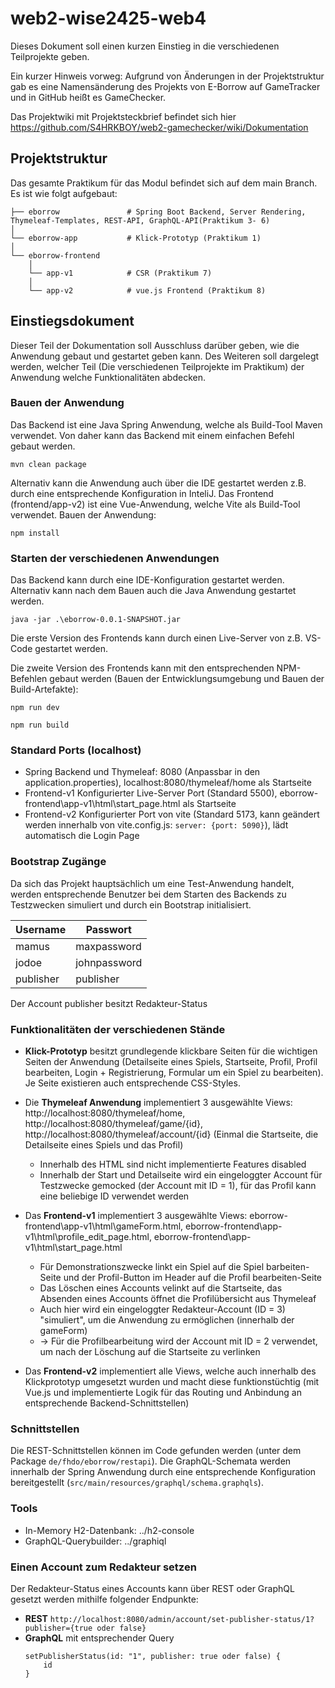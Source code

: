 # web2-wise2425-web4

Dieses Dokument soll einen kurzen Einstieg in die verschiedenen Teilprojekte geben.

Ein kurzer Hinweis vorweg: Aufgrund von Änderungen in der Projektstruktur gab es eine Namensänderung des Projekts von E-Borrow auf GameTracker und in GitHub heißt es GameChecker.

Das Projektwiki mit Projektsteckbrief befindet sich hier https://github.com/S4HRKBOY/web2-gamechecker/wiki/Dokumentation

## Projektstruktur

Das gesamte Praktikum für das Modul befindet sich auf dem main Branch. Es ist wie folgt aufgebaut: 

```
├── eborrow               # Spring Boot Backend, Server Rendering, Thymeleaf-Templates, REST-API, GraphQL-API(Praktikum 3- 6)
│   
└── eborrow-app           # Klick-Prototyp (Praktikum 1)
│   
└── eborrow-frontend     
    │
    └── app-v1            # CSR (Praktikum 7)
    │
    └── app-v2            # vue.js Frontend (Praktikum 8)

```

## Einstiegsdokument

Dieser Teil der Dokumentation soll Ausschluss darüber geben, wie die Anwendung gebaut und gestartet geben kann. Des Weiteren
soll dargelegt werden, welcher Teil (Die verschiedenen Teilprojekte im Praktikum) der Anwendung welche Funktionalitäten abdecken.

### Bauen der Anwendung 

Das Backend ist eine Java Spring Anwendung, welche als Build-Tool Maven verwendet. Von daher kann das Backend mit einem einfachen Befehl gebaut werden.

```
mvn clean package
```

Alternativ kann die Anwendung auch über die IDE gestartet werden z.B. durch eine entsprechende Konfiguration in InteliJ.
Das Frontend (frontend/app-v2) ist eine Vue-Anwendung, welche Vite als Build-Tool verwendet.
Bauen der Anwendung:

```
npm install
```

### Starten der verschiedenen Anwendungen

Das Backend kann durch eine IDE-Konfiguration gestartet werden. Alternativ kann nach dem Bauen auch die Java Anwendung gestartet werden.

```
java -jar .\eborrow-0.0.1-SNAPSHOT.jar
```

Die erste Version des Frontends kann durch einen Live-Server von z.B. VS-Code gestartet werden.

Die zweite Version des Frontends kann mit den entsprechenden NPM-Befehlen gebaut werden (Bauen der Entwicklungsumgebung und Bauen der Build-Artefakte):

```
npm run dev
```

```
npm run build
```

### Standard Ports (localhost)

* Spring Backend und Thymeleaf: 8080 (Anpassbar in den application.properties), localhost:8080/thymeleaf/home als Startseite
* Frontend-v1 Konfigurierter Live-Server Port (Standard 5500), eborrow-frontend\app-v1\html\start_page.html als Startseite
* Frontend-v2 Konfigurierter Port von vite (Standard 5173, kann geändert werden innerhalb von vite.config.js: ```server: {port: 5090}```), lädt automatisch die Login Page

### Bootstrap Zugänge

Da sich das Projekt hauptsächlich um eine Test-Anwendung handelt, werden entsprechende Benutzer bei dem Starten des Backends zu Testzwecken simuliert und durch ein Bootstrap initialisiert.

| Username | Passwort | 
| ---- | ---- | 
| mamus | maxpassword | 
| jodoe | johnpassword | 
| publisher | publisher | 

Der Account publisher besitzt Redakteur-Status 

### Funktionalitäten der verschiedenen Stände

* **Klick-Prototyp** besitzt grundlegende klickbare Seiten für die wichtigen Seiten der Anwendung (Detailseite eines Spiels, Startseite, Profil, Profil bearbeiten, Login + Registrierung, Formular um ein Spiel zu bearbeiten). Je Seite existieren auch entsprechende CSS-Styles.

* Die **Thymeleaf Anwendung** implementiert 3 ausgewählte Views: http://localhost:8080/thymeleaf/home, http://localhost:8080/thymeleaf/game/{id}, http://localhost:8080/thymeleaf/account/{id} (Einmal die Startseite, die Detailseite eines Spiels und das Profil)

    * Innerhalb des HTML sind nicht implementierte Features disabled
    * Innerhalb der Start und Detailseite wird ein eingeloggter Account für Testzwecke gemocked (der Account mit ID = 1), für das Profil kann eine beliebige ID verwendet werden

* Das **Frontend-v1** implementiert  3 ausgewählte Views: eborrow-frontend\app-v1\html\gameForm.html, eborrow-frontend\app-v1\html\profile_edit_page.html, eborrow-frontend\app-v1\html\start_page.html

    * Für Demonstrationszwecke linkt ein Spiel auf die Spiel barbeiten-Seite und der Profil-Button im Header auf die Profil bearbeiten-Seite
    * Das Löschen eines Accounts velinkt auf die Startseite, das Absenden eines Accounts öffnet die Profilübersicht aus Thymeleaf
    * Auch hier wird ein eingeloggter Redakteur-Account (ID = 3) "simuliert", um die Anwendung zu ermöglichen (innerhalb der gameForm)
    * → Für die Profilbearbeitung wird der Account mit ID = 2 verwendet, um nach der Löschung auf die Startseite zu verlinken

* Das **Frontend-v2** implementiert alle Views, welche auch innerhalb des Klickprototyp umgesetzt wurden und macht diese funktionstüchtig (mit Vue.js und implementierte Logik für das Routing und Anbindung an entsprechende Backend-Schnittstellen)

### Schnittstellen

Die REST-Schnittstellen können im Code gefunden werden (unter dem Package ``de/fhdo/eborrow/restapi``).
Die GraphQL-Schemata werden innerhalb der Spring Anwendung durch eine entsprechende Konfiguration bereitgestellt (``src/main/resources/graphql/schema.graphqls``).

### Tools

* In-Memory H2-Datenbank: ../h2-console
* GraphQL-Querybuilder: ../graphiql

### Einen Account zum Redakteur setzen

Der Redakteur-Status eines Accounts kann über REST oder GraphQL gesetzt werden mithilfe folgender Endpunkte:
* **REST** ```http://localhost:8080/admin/account/set-publisher-status/1?publisher={true oder false}```
* **GraphQL** mit entsprechender Query
    ```
    setPublisherStatus(id: "1", publisher: true oder false) {
        id
    }
    ```
